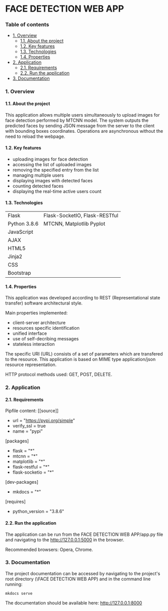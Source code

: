 # FACE DETECTION WEB APP

### Table of contents

- [1. Overview](#1-overview) <!-- omit in toc -->
  - [1.1. About the project](#11-about-the-project)
  - [1.2. Key features](#12-key-features)
  - [1.3. Technologies](#13-technologies)
  - [1.4. Properties](#14-properties)
- [2. Application](#2-application)
  - [2.1. Requirements](#21-requirements)
  - [2.2. Run the application](#22-run-the-application)
- [3. Documentation](#3-documentation)

### 1. Overview
#### 1.1. About the project

<p>This application allows multiple users simultaneously to upload images for face detection performed by MTCNN model. The system outputs the predicted faces by sending JSON message from the server to the client with bounding boxes coordinates. Operations are asynchronous without the need to reload the webpage. </p>


#### 1.2. Key features

- uploading images for face detection
- accessing the list of uploaded images
- removing the specified entry from the list
- managing multiple users
- displaying images with detected faces
- counting detected faces
- displaying the real-time active users count

#### 1.3. Technologies

|  |  |
| --- | --- |
| Flask | Flask-SocketIO, Flask-RESTful |
| Python 3.8.6 | MTCNN, Matplotlib Pyplot |
| JavaScript | |
| AJAX | |
| HTML5 | |
| Jinja2 ||
| CSS |
| Bootstrap |

#### 1.4. Properties

This application was developed according to REST (Representational state transfer) software architectural style.

Main properties implemented:
- client-server architecture
- resources specific identification
- unified interface
- use of self-decribing messages
- stateless interaction

The specific URI (URL) consists of a set of parameters which are transfered to the resource. This application is based on MIME type application/json resource representation.

HTTP protocol methods used: GET, POST, DELETE.



### 2. Application
#### 2.1. Requirements

Pipfile content:
[[source]]
- url = "https://pypi.org/simple"
- verify_ssl = true
- name = "pypi"

[packages]
- flask = "*"
- mtcnn = "*"
- matplotlib = "*"
- flask-restful = "*"
- flask-socketio = "*"

[dev-packages]
- mkdocs = "*"

[requires]
- python_version = "3.8.6"


#### 2.2. Run the application

The application can be run from the FACE DETECTION WEB APP/app.py file and navigating to the http://127.0.0.1:5000 in the browser.

Recommended browsers: Opera, Chrome.

### 3. Documentation

The project documentation can be accessed by
navigating to the project's root directory (\FACE DETECTION WEB APP) and in the command line running:

`mkdocs serve`

The documentation should be available here: http://127.0.0.1:8000